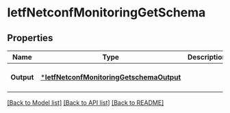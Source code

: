 # IetfNetconfMonitoringGetSchema

## Properties
Name | Type | Description | Notes
------------ | ------------- | ------------- | -------------
**Output** | [***IetfNetconfMonitoringGetschemaOutput**](ietf.netconf.monitoring.getschema.Output.md) |  | [optional] [default to null]

[[Back to Model list]](../README.md#documentation-for-models) [[Back to API list]](../README.md#documentation-for-api-endpoints) [[Back to README]](../README.md)



